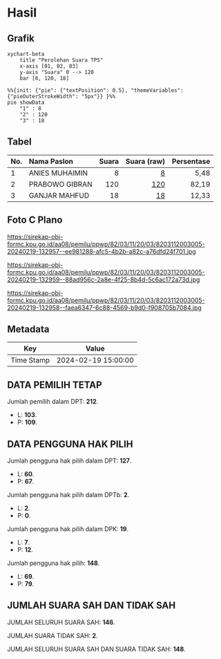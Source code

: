 # Hasil

## Grafik

```mermaid
xychart-beta
    title "Perolehan Suara TPS"
    x-axis [01, 02, 03]
    y-axis "Suara" 0 --> 120
    bar [8, 120, 18]
```

```mermaid
%%{init: {"pie": {"textPosition": 0.5}, "themeVariables": {"pieOuterStrokeWidth": "5px"}} }%%
pie showData
    "1" : 8
    "2" : 120
    "3" : 18
```

## Tabel

| No. | Nama Paslon    | Suara | Suara (raw) | Persentase |
|:--- |:-------------- | -----:| -----------:| ----------:|
| 1   | ANIES MUHAIMIN | 8     | [8][p-1]    | 5,48       |
| 2   | PRABOWO GIBRAN | 120   | [120][p-2]  | 82,19      |
| 3   | GANJAR MAHFUD  | 18    | [18][p-3]   | 12,33      |


[p-1]: https://github.com/gigit-pemilu/pemilu-2024-82-maluku-utara/blob/main/pilpres/hitung-suara/sub/82-maluku-utara/sub/03-halmahera-utara/sub/11-tobelo-tengah/sub/2003-wosia/sub/005-tps/sub/paslon-1.txt
[p-2]: https://github.com/gigit-pemilu/pemilu-2024-82-maluku-utara/blob/main/pilpres/hitung-suara/sub/82-maluku-utara/sub/03-halmahera-utara/sub/11-tobelo-tengah/sub/2003-wosia/sub/005-tps/sub/paslon-2.txt
[p-3]: https://github.com/gigit-pemilu/pemilu-2024-82-maluku-utara/blob/main/pilpres/hitung-suara/sub/82-maluku-utara/sub/03-halmahera-utara/sub/11-tobelo-tengah/sub/2003-wosia/sub/005-tps/sub/paslon-3.txt

## Foto C Plano

https://sirekap-obj-formc.kpu.go.id/aa08/pemilu/ppwp/82/03/11/20/03/8203112003005-20240219-132957--ee981288-afc5-4b2b-a82c-a76dfd24f701.jpg

https://sirekap-obj-formc.kpu.go.id/aa08/pemilu/ppwp/82/03/11/20/03/8203112003005-20240219-132959--88ad956c-2a8e-4f25-8b4d-5c6ac172a73d.jpg

https://sirekap-obj-formc.kpu.go.id/aa08/pemilu/ppwp/82/03/11/20/03/8203112003005-20240219-132958--faea6347-6c88-4569-b9d0-f908705b7084.jpg


## Metadata

| Key        | Value               |
| ---------- | ------------------- |
| Time Stamp | 2024-02-19 15:00:00 |


## DATA PEMILIH TETAP

Jumlah pemilih dalam DPT: **212**.
 * L: **103**.
 * P: **109**.

## DATA PENGGUNA HAK PILIH

Jumlah pengguna hak pilih dalam DPT: **127**.
 * L: **60**.
 * P: **67**.

Jumlah pengguna hak pilih dalam DPTb: **2**.
 * L: **2**.
 * P: **0**.

Jumlah pengguna hak pilih dalam DPK: **19**.
 * L: **7**.
 * P: **12**.

Jumlah pengguna hak pilih: **148**.
 * L: **69**.
 * P: **79**.

## JUMLAH SUARA SAH DAN TIDAK SAH

JUMLAH SELURUH SUARA SAH: **146**.

JUMLAH SUARA TIDAK SAH: **2**.

JUMLAH SELURUH SUARA SAH DAN SUARA TIDAK SAH: **148**.


